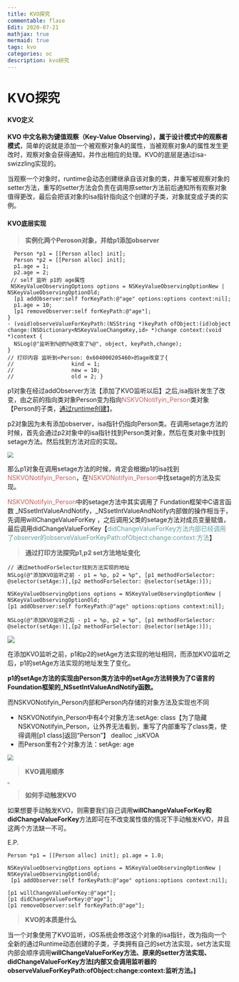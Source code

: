 ```yaml
---
title: KVO探究
commentable: flase
Edit: 2020-07-21
mathjax: true
mermaid: true
tags: kvo
categories: oc
description: kvo研究
---
```


# KVO探究

#### KVO定义

**KVO 中文名称为键值观察（Key-Value Observing），属于设计模式中的观察者模式**，简单的说就是添加一个被观察对象A的属性，当被观察对象A的属性发生更改时，观察对象会获得通知，并作出相应的处理。KVO的底层是通过isa-swizzling实现的。

当观察一个对象时，runtime会动态创建继承自该对象的类，并重写被观察对象的setter方法，重写的setter方法会负责在调用原setter方法前后通知所有观察对象值得更改，最后会把该对象的isa指针指向这个创建的子类，对象就变成子类的实例。

#### KVO底层实现

> **实例化两个Peroson对象，并给p1添加observer**

```objc
  Person *p1 = [[Person alloc] init];    
  Person *p2 = [[Person alloc] init];    
  p1.age = 1;      
  p2.age = 2;    
 // self 监听 p1的 age属性    
 NSKeyValueObservingOptions options = NSKeyValueObservingOptionNew | NSKeyValueObservingOptionOld;     
  [p1 addObserver:self forKeyPath:@"age" options:options context:nil];    
  p1.age = 10;    
  [p1 removeObserver:self forKeyPath:@"age"]; 
} 
- (void)observeValueForKeyPath:(NSString *)keyPath ofObject:(id)object change:(NSDictionary<NSKeyValueChangeKey,id> *)change context:(void *)context {    
  NSLog(@"监听到%@的%@改变了%@", object, keyPath,change); 
} 
// 打印内容 监听到<Person: 0x604000205460>的age改变了{    
//					kind = 1;    
//					new = 10;    
//					old = 2; }
```

p1对象在经过addObserver方法【添加了KVO监听以后】之后,isa指针发生了改变，由之前的指向类对象Person变为指向<font color="#CD5C5C">NSKVONotifyin_Person</font>类对象【Person的子类，<u>通过runtime创建</u>】。

p2对象因为未有添加observer，isa指针仍指向Person类。在调用setage方法的时候，首先会通过p2对象中的isa指针找到Person类对象，然后在类对象中找到setage方法。然后找到方法对应的实现。

<img src="/Users/zhangyue/Desktop/截屏2020-07-21下午3.39.13.png" style="zoom:80%;" />



那么p1对象在调用setage方法的时候，肯定会根据p1的isa找到<font color="#CD5C5C">NSKVONotifyin_Person</font>，在<font color="#CD5C5C">NSKVONotifyin_Person</font>中找setage的方法及实现。

<font color="#CD5C5C">NSKVONotifyin_Person</font>中的setage方法中其实调用了 Fundation框架中C语言函数 _NSsetIntValueAndNotify，_NSsetIntValueAndNotify内部做的操作相当于，先调用willChangeValueForKey ，之后调用父类的setage方法对成员变量赋值，最后调用didChangeValueForKey【<font color="#5F9EA0">didChangeValueForKey方法内部已经调用了observer的observeValueForKeyPath:ofObject:change:context:方法</font>】



> **通过打印方法探究p1,p2 set方法地址变化**

```objc
// 通过methodForSelector找到方法实现的地址 
NSLog(@"添加KVO监听之前 - p1 = %p, p2 = %p", [p1 methodForSelector: @selector(setAge:)],[p2 methodForSelector: @selector(setAge:)]); 

NSKeyValueObservingOptions options = NSKeyValueObservingOptionNew | NSKeyValueObservingOptionOld; 
[p1 addObserver:self forKeyPath:@"age" options:options context:nil]; 

NSLog(@"添加KVO监听之后 - p1 = %p, p2 = %p", [p1 methodForSelector: @selector(setAge:)],[p2 methodForSelector: @selector(setAge:)]);
```

![](/Users/zhangyue/Desktop/截屏2020-07-21下午3.52.48.png)

在添加KVO监听之前，p1和p2的setAge方法实现的地址相同，而添加KVO监听之后，p1的setAge方法实现的地址发生了变化。

**p1的setAge方法的实现由Person类方法中的setAge方法转换为了C语言的Foundation框架的_NSsetIntValueAndNotify函数。**

而NSKVONotifyin_Person内部和Person内存储的对象方法及实现也不同

- NSKVONotifyin_Person中有4个对象方法:setAge: class【为了隐藏NSKVONotifyin_Person，让外界无法看到，重写了内部重写了class类，使得调用[p1 class]返回“Person”】 dealloc _isKVOA
- 而Person里有2个对象方法：setAge: age

<img src="/Users/zhangyue/Desktop/截屏2020-07-21下午4.02.30.png" style="zoom:80%;" />



> **KVO调用顺序**

<img src="/Users/zhangyue/Desktop/截屏2020-07-21下午4.38.34.png" style="zoom:30%;" />



> **如何手动触发KVO**

如果想要手动触发KVO，则需要我们自己调用**willChangeValueForKey和didChangeValueForKey**方法即可在不改变属性值的情况下手动触发KVO，并且这两个方法缺一不可。

E.P.

```objc
Person *p1 = [[Person alloc] init]; p1.age = 1.0;   

NSKeyValueObservingOptions options = NSKeyValueObservingOptionNew | NSKeyValueObservingOptionOld;
 [p1 addObserver:self forKeyPath:@"age" options:options context:nil];     

[p1 willChangeValueForKey:@"age"];
[p1 didChangeValueForKey:@"age"];     
[p1 removeObserver:self forKeyPath:@"age"];
```



> **KVO的本质是什么**

当一个对象使用了KVO监听，iOS系统会修改这个对象的isa指针，改为指向一个全新的通过Runtime动态创建的子类，子类拥有自己的set方法实现，set方法实现内部会顺序调用**willChangeValueForKey方法、原来的setter方法实现、didChangeValueForKey方法[内部又会调用监听器的observeValueForKeyPath:ofObject:change:context:监听方法。]**

